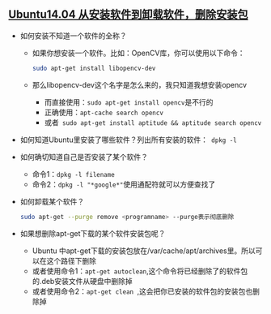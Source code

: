 ##  [Ubuntu14.04 从安装软件到卸载软件，删除安装包](https://github.com/Tinywan/Lua-Nginx-Redis/blob/master/Linux/Ubuntu-basic.md)
+   如何安装不知道一个软件的全称？
    +   如果你想安装一个软件。比如：OpenCV库，你可以使用以下命令：
      
        ```bash
        sudo apt-get install libopencv-dev
        ```
    +   那么libopencv-dev这个名字是怎么来的，我只知道我想安装opencv
        +   而直接使用：`sudo apt-get install opencv`是不行的 
        +   正确使用：`apt-cache search opencv`
        +   或者` sudo apt-get install aptitude && aptitude search opencv` 
+   如何知道Ubuntu里安装了哪些软件？列出所有安装的软件：` dpkg -l`
+   如何确切知道自己是否安装了某个软件？
    +   命令1：`dpkg -l filename`
    +   命令2：`dpkg -l "*google*"`使用通配符就可以方便查找了
+   如何卸载某个软件？
    
    ```bash
    sudo apt-get --purge remove <programname> --purge表示彻底删除
    ```
+   如果想删除apt-get下载的某个软件安装包呢？
    +   Ubuntu 中apt-get下载的安装包放在/var/cache/apt/archives里。所以可以在这个路径下删除    
    +   或者使用命令1：`apt-get autoclean`,这个命令将已经删除了的软件包的.deb安装文件从硬盘中删除掉    
    +   或者使用命令2：`apt-get clean `,这会把你已安装的软件包的安装包也删除掉    
  